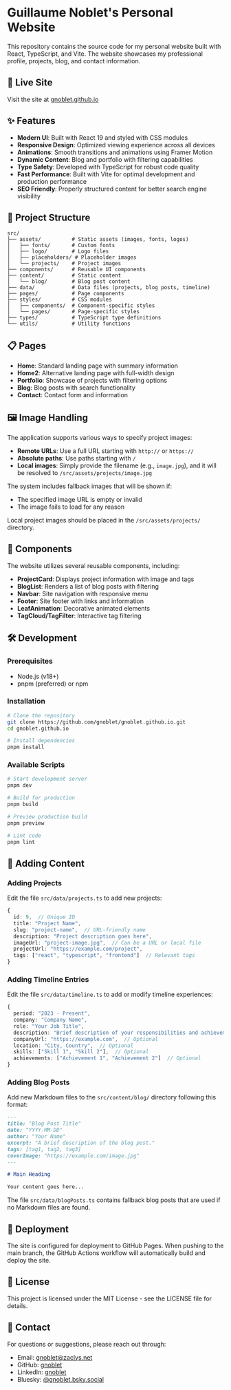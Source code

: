 # Guillaume Noblet's Personal Website

This repository contains the source code for my personal website built with React, TypeScript, and Vite. The website showcases my professional profile, projects, blog, and contact information.

## 🚀 Live Site

Visit the site at [gnoblet.github.io](https://gnoblet.github.io/)

## ✨ Features

- **Modern UI**: Built with React 19 and styled with CSS modules
- **Responsive Design**: Optimized viewing experience across all devices
- **Animations**: Smooth transitions and animations using Framer Motion
- **Dynamic Content**: Blog and portfolio with filtering capabilities
- **Type Safety**: Developed with TypeScript for robust code quality
- **Fast Performance**: Built with Vite for optimal development and production performance
- **SEO Friendly**: Properly structured content for better search engine visibility

## 📁 Project Structure

```
src/
├── assets/          # Static assets (images, fonts, logos)
│   ├── fonts/       # Custom fonts
│   ├── logo/        # Logo files
│   ├── placeholders/ # Placeholder images
│   └── projects/    # Project images
├── components/      # Reusable UI components
├── content/         # Static content
│   └── blog/        # Blog post content
├── data/            # Data files (projects, blog posts, timeline)
├── pages/           # Page components
├── styles/          # CSS modules
│   ├── components/  # Component-specific styles
│   └── pages/       # Page-specific styles
├── types/           # TypeScript type definitions
└── utils/           # Utility functions
```

## 📋 Pages

- **Home**: Standard landing page with summary information
- **Home2**: Alternative landing page with full-width design
- **Portfolio**: Showcase of projects with filtering options
- **Blog**: Blog posts with search functionality
- **Contact**: Contact form and information

## 🖼️ Image Handling

The application supports various ways to specify project images:

- **Remote URLs**: Use a full URL starting with `http://` or `https://`
- **Absolute paths**: Use paths starting with `/` 
- **Local images**: Simply provide the filename (e.g., `image.jpg`), and it will be resolved to `/src/assets/projects/image.jpg`

The system includes fallback images that will be shown if:
- The specified image URL is empty or invalid
- The image fails to load for any reason

Local project images should be placed in the `/src/assets/projects/` directory.

## 🧩 Components

The website utilizes several reusable components, including:

- **ProjectCard**: Displays project information with image and tags
- **BlogList**: Renders a list of blog posts with filtering
- **Navbar**: Site navigation with responsive menu
- **Footer**: Site footer with links and information
- **LeafAnimation**: Decorative animated elements
- **TagCloud/TagFilter**: Interactive tag filtering

## 🛠️ Development

### Prerequisites

- Node.js (v18+)
- pnpm (preferred) or npm

### Installation

```bash
# Clone the repository
git clone https://github.com/gnoblet/gnoblet.github.io.git
cd gnoblet.github.io

# Install dependencies
pnpm install
```

### Available Scripts

```bash
# Start development server
pnpm dev

# Build for production
pnpm build

# Preview production build
pnpm preview

# Lint code
pnpm lint
```

## 🔧 Adding Content

### Adding Projects

Edit the file `src/data/projects.ts` to add new projects:

```typescript
{
  id: 9,  // Unique ID
  title: "Project Name", 
  slug: "project-name",  // URL-friendly name
  description: "Project description goes here",
  imageUrl: "project-image.jpg",  // Can be a URL or local file
  projectUrl: "https://example.com/project",
  tags: ["react", "typescript", "frontend"]  // Relevant tags
}
```

### Adding Timeline Entries

Edit the file `src/data/timeline.ts` to add or modify timeline experiences:

```typescript
{
  period: "2023 - Present",
  company: "Company Name",
  role: "Your Job Title",
  description: "Brief description of your responsibilities and achievements.",
  companyUrl: "https://example.com",  // Optional
  location: "City, Country",  // Optional
  skills: ["Skill 1", "Skill 2"],  // Optional
  achievements: ["Achievement 1", "Achievement 2"]  // Optional
}
```

### Adding Blog Posts

Add new Markdown files to the `src/content/blog/` directory following this format:

```markdown
---
title: "Blog Post Title"
date: "YYYY-MM-DD"
author: "Your Name"
excerpt: "A brief description of the blog post."
tags: [tag1, tag2, tag3]
coverImage: "https://example.com/image.jpg"
---

# Main Heading

Your content goes here...
```

The file `src/data/blogPosts.ts` contains fallback blog posts that are used if no Markdown files are found.

## 🚀 Deployment

The site is configured for deployment to GitHub Pages. When pushing to the main branch, the GitHub Actions workflow will automatically build and deploy the site.

## 📄 License

This project is licensed under the MIT License - see the LICENSE file for details.

## 📮 Contact

For questions or suggestions, please reach out through:

- Email: gnoblet@zaclys.net
- GitHub: [gnoblet](https://github.com/gnoblet)
- LinkedIn: [gnoblet](https://www.linkedin.com/in/gnoblet/)
- Bluesky: [@gnoblet.bsky.social](https://bsky.app/profile/gnoblet.bsky.social)